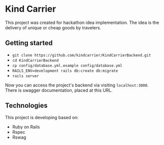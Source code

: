 # Kind Carrier

This project was created for hackathon idea implementation.
The idea is the delivery of unique or cheap goods by travelers.

## Getting started
  * `git clone https://github.com/kindcarrier/KindCarrierBackend.git`
  * `cd KindCarrierBackend`
  * `cp config/database.yml.example config/database.yml`
  * `RAILS_ENV=development rails db:create db:migrate`
  * `rails server`

  Now you can access the project's backend via visiting `localhost:3000`. There is swagger documentation, placed at
  this URL.

## Technologies
  This project is developing based on:
  * Ruby on Rails
  * Rspec
  * Rswag
